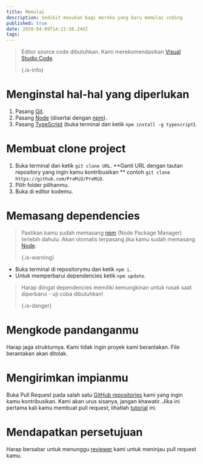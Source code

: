 ```yaml
---
title: Memulai
description: Sedikit masukan bagi mereka yang baru memulai coding
published: true
date: 2020-04-09T14:21:58.246Z
tags:
---
```


> Editor source code dibutuhkan. Kami merekomendasikan [Visual Studio Code](https://code.visualstudio.com/). 
> 
> {.is-info}

# Menginstal hal-hal yang diperlukan
1. Pasang [Git](https://git-scm.com/).
2. Pasang [Node](https://nodejs.org/en/) (disertai dengan [npm](https://www.npmjs.com/)).
3. Pasang [TypeScript](https://www.typescriptlang.org/index.html#download-links) (buka terminal dan ketik `npm install -g typescript`).

# Membuat clone project
1. Buka terminal dan ketik `git clone URL`. **Ganti URL dengan tautan repository yang ingin kamu kontribusikan ** contoh `git clone https://github.com/PreMiD/PreMiD`.
2. Pilih folder pilihanmu.
3. Buka di editor kodemu.

# Memasang dependencies
> Pastikan kamu sudah memasang [npm](https://www.npmjs.com/) (Node Package Manager) terlebih dahulu. Akan otomatis terpasang jika kamu sudah memasang [Node](https://nodejs.org/en/). 
> 
> {.is-warning}

- Buka terminal di repositorymu dan ketik `npm i`.
- Untuk memperbarui dependencies ketik `npm update`.

> Harap diingat dependencies memiliki kemungkinan untuk rusak saat diperbarui - uji coba dibutuhkan! 
> 
> {.is-danger}

# Mengkode pandanganmu
Harap jaga strukturnya. Kami tidak ingin proyek kami berantakan. File berantakan akan ditolak.

# Mengirimkan impianmu
Buka Pull Request pada salah satu [GitHub repositories](https://github.com/PreMiD/) kami yang ingin kamu kontribusikan. Kami akan urus sisanya, jangan khawatir. Jika ini pertama kali kamu membuat pull request, lihatlah [tutorial](https://help.github.com/en/articles/creating-a-pull-request) ini.

# Mendapatkan persetujuan
Harap bersabar untuk menunggu [reviewer](https://docs.premid.app/en/dev/presence/guidelines#presence-reviewers) kami untuk meninjau pull request kamu.
